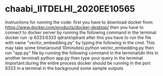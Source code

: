 # chaabi_IITDELHI_2020EE10565
Instructions for running the code:
first you have to download docker from:
https://www.docker.com/products/docker-desktop/
then you have to connect to docker server by running the following command in the terminal
docker run -p 6333:6333 qdrant/qdrant
after this you have to run the file with name "vector_embedding.py" by typing the following in the cmd. This may take some time(around 10minutes)
python vector_embedding.py 
then run "app.py" file by running the following command in the terminal(do this in another terminal)
python app.py
then type your query in the terminal
Important:during the entire process docker should be running in the port 6333 in a terminal in the background
some sample outputs

